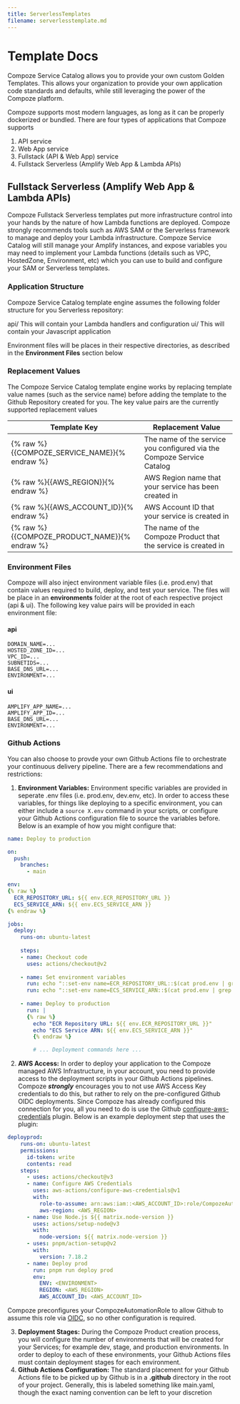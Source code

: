 ```yaml
---
title: ServerlessTemplates
filename: serverlesstemplate.md
--- 
```

# Template Docs

Compoze Service Catalog allows you to provide your own custom Golden Templates. This allows your organization to provide your own application code standards and defaults, while still leveraging the power of the Compoze platform. 

Compoze supports most modern languages, as long as it can be properly dockerized or bundled. There are four types of applications that Compoze supports

1. API service
2. Web App service
3. Fullstack (API & Web App) service
4. Fullstack Serverless (Amplify Web App & Lambda APIs)

## Fullstack Serverless (Amplify Web App & Lambda APIs)

Compoze Fullstack Serverless templates put more infrastructure control into your hands by the nature of how Lambda functions are deployed. Compoze strongly recommends tools such as AWS SAM or the Serverless framework to manage and deploy your Lambda infrastructure. 
Compoze Service Catalog will still manage your Amplify instances, and expose variables you may need to implement your Lambda functions (details such as VPC, HostedZone, Environment, etc) which you can use to build and configure your SAM or Serverless templates.


### Application Structure 

Compoze Service Catalog template engine assumes the following folder structure for you Serverless repository:

api/
  This will contain your Lambda handlers and configuration
ui/
  This will contain your Javascript application

Environment files will be places in their respective directories, as described in the **Environment Files** section below

### Replacement Values

The Compoze Service Catalog template engine works by replacing template value names (such as the service name) before adding the template to the Github Repository created for you. The key value pairs are the currently supported replacement values

| Template Key             | Replacement Value                                                      |
| ------------------------ | ---------------------------------------------------------------------- |
| {% raw %}{{COMPOZE_SERVICE_NAME}}{% endraw %} | The name of the service you configured via the Compoze Service Catalog |
| {% raw %}{{AWS_REGION}}{% endraw %}           | AWS Region name that your service has been created in                  |
| {% raw %}{{AWS_ACCOUNT_ID}}{% endraw %}       | AWS Account ID that your service is created in                         |
| {% raw %}{{COMPOZE_PRODUCT_NAME}}{% endraw %} | The name of the Compoze Product that the service is created in         |

### Environment Files

Compoze will also inject environment variable files (i.e. prod.env) that contain values required to build, deploy, and test your service. The files will be place in an **environments** folder at the root of each respective project (api & ui). The following key value pairs will be provided in each environment file:

#### api

```env
DOMAIN_NAME=...
HOSTED_ZONE_ID=...
VPC_ID=...
SUBNETIDS=...
BASE_DNS_URL=...
ENVIRONMENT=...
```

#### ui

```env
AMPLIFY_APP_NAME=...
AMPLIFY_APP_ID=...
BASE_DNS_URL=...
ENVIRONMENT=...
```

### Github Actions

You can also choose to provde your own Github Actions file to orchestrate your continuous delivery pipeline. There are a few recommendations and restrictions:

1. **Environment Variables:** Environment specific variables are provided in seperate .env files (i.e. prod.env, dev.env, etc). In order to access these variables, for things like deploying to a specific environment, you can either include a ```source X.env``` command in your scripts, or configure your Github Actions configuration file to source the variables before. Below is an example of how you might configure that:

```yaml
name: Deploy to production

on:
  push:
    branches:
      - main

env:
{% raw %}
  ECR_REPOSITORY_URL: ${{ env.ECR_REPOSITORY_URL }}
  ECS_SERVICE_ARN: ${{ env.ECS_SERVICE_ARN }}
{% endraw %}

jobs:
  deploy:
    runs-on: ubuntu-latest
    
    steps:
    - name: Checkout code
      uses: actions/checkout@v2
      
    - name: Set environment variables
      run: echo "::set-env name=ECR_REPOSITORY_URL::$(cat prod.env | grep ECR_REPOSITORY_URL | awk -F '=' '{print $2}')"
      run: echo "::set-env name=ECS_SERVICE_ARN::$(cat prod.env | grep ECS_SERVICE_ARN | awk -F '=' '{print $2}')"
      
    - name: Deploy to production
      run: |
      {% raw %}
        echo "ECR Repository URL: ${{ env.ECR_REPOSITORY_URL }}"
        echo "ECS Service ARN: ${{ env.ECS_SERVICE_ARN }}"
        {% endraw %}

        # ... Deployment commands here ...
```

2. **AWS Access:** In order to deploy your application to the Compoze managed AWS Infrastructure, in your account, you need to provide access to the deployment scripts in your Github Actions pipelines. Compoze ***strongly*** encourages you to not use AWS Access Key credentials to do this, but rather to rely on the pre-configured Github OIDC deployments. Since Compoze has already configured this connection for you, all you need to do is use the Github [configure-aws-credentials](https://github.com/aws-actions/configure-aws-credentials) plugin. Below is an example deployment step that uses the plugin:

```yaml
deployprod:
    runs-on: ubuntu-latest
    permissions:
      id-token: write
      contents: read
    steps:
      - uses: actions/checkout@v3
      - name: Configure AWS Credentials
        uses: aws-actions/configure-aws-credentials@v1
        with:
          role-to-assume: arn:aws:iam::<AWS_ACCOUNT_ID>:role/CompozeAutomationRole
          aws-region: <AWS_REGION>
      - name: Use Node.js ${{ matrix.node-version }}
        uses: actions/setup-node@v3
        with:
          node-version: ${{ matrix.node-version }}
      - uses: pnpm/action-setup@v2
        with:
          version: 7.18.2
      - name: Deploy prod
        run: pnpm run deploy prod
        env:
          ENV: <ENVIRONMENT>
          REGION: <AWS_REGION>
          AWS_ACCOUNT_ID: <AWS_ACCOUNT_ID>
```

Compoze preconfigures your CompozeAutomationRole to allow Github to assume this role via [OIDC](https://docs.github.com/en/actions/deployment/security-hardening-your-deployments/configuring-openid-connect-in-amazon-web-services), so no other configuration is required.

3. **Deployment Stages:** During the Compoze Product creation process, you will configure the number of environments that will be created for your Services; for example dev, stage, and production environments. In order to deploy to each of these environments, your Github Actions files must contain deployment stages for each environment. 
4. **Github Actions Configuration:** The standard placement for your Github Actions file to be picked up by Github is in a **.github** directory in the root of your project. Generally, this is labeled something like main.yaml, though the exact naming convention can be left to your discretion
